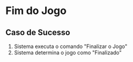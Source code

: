 # Fim do Jogo

## Caso de Sucesso
1. Sistema executa o comando "Finalizar o Jogo"
2. Sistema determina o jogo como "Finalizado"